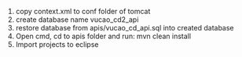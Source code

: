 1. copy context.xml to conf folder of tomcat
2. create database name vucao_cd2_api
3. restore database from apis/vucao_cd_api.sql into created database
4. Open cmd, cd to apis folder and run: mvn clean install
5. Import projects to eclipse